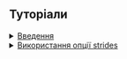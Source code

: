 <!--
## Концепції

<details>
  <summary><a href="./concept/">
    ...
  </a></summary>
    ...
</details>
-->


## Туторіали

<details>
  <summary><a href="./tutorial/Introduction.md">
    Введення
  </a></summary>
    В даній статті виконується огляд концепції матриці та його форматів задання.
</details>

<details>
  <summary><a href="./tutorial/OptionStrides.md">
    Використання опції strides
  </a></summary>
    Як динамічно змінювати матриці з одиничного буферу.
</details>

